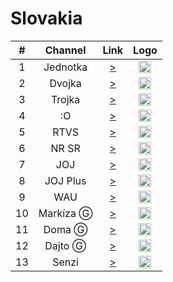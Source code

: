 <h1>Slovakia</h1>

| #   | Channel        | Link  | Logo |
|:---:|:--------------:|:-----:|:----:|
| 1   | Jednotka    | [>](https://yoink-that-stv-jgskjbq68tnj.runkit.sh/?x=1) | <img height="20" src="https://www.rtvs.sk/media/images/logo-jednotka.svg"/> |
| 2   | Dvojka    | [>](https://yoink-that-stv-jgskjbq68tnj.runkit.sh/?x=2) | <img height="20" src="https://www.rtvs.sk/media/images/logo-dvojka.svg"/> |
| 3   | Trojka    | [>](https://yoink-that-stv-jgskjbq68tnj.runkit.sh/?x=3) | <img height="20" src="https://www.rtvs.sk/media/images/logo-trojka.svg"/> |
| 4   | :O    | [>](https://yoink-that-stv-jgskjbq68tnj.runkit.sh/?x=4) | <img height="20" src="https://www.rtvs.sk/media/images/rtvs-logo.svg"/> |
| 5   | RTVS    | [>](https://yoink-that-stv-jgskjbq68tnj.runkit.sh/?x=6) | <img height="20" src="https://www.rtvs.sk/media/images/rtvs-logo.svg"/> |
| 6   | NR SR    | [>](https://yoink-that-stv-jgskjbq68tnj.runkit.sh/?x=5) | <img height="20" src="https://i.ibb.co/0Dk2Mzy/anonymous-pro-bold-italic.png"/> |
| 7   | JOJ    | [>](https://nn.geo.joj.sk/live/hls/joj-720.m3u8) | <img height="20" src="https://i.imgur.com/5BAWD0z.png"/> |
| 8   | JOJ Plus    | [>](https://nn.geo.joj.sk/live/hls/jojplus-540.m3u8) | <img height="20" src="https://i.imgur.com/0ubDv0w.png"/> |
| 9   | WAU    | [>](https://nn.geo.joj.sk/live/hls/wau-540.m3u8) | <img height="20" src="https://i.imgur.com/3M46moH.png"/> |
| 10   | Markíza Ⓖ    | [>](https://cmesk-ott-live.ssl.cdn.cra.cz/channels/cme-sk-markiza/playlist/slo/live_fullhd.m3u8) | <img height="20" src="https://www.markiza.sk/media/3.0/mar/grf/markiza_logo_tf.png"/> |
| 11   | Doma Ⓖ    | [>](https://cmesk-ott-live.ssl.cdn.cra.cz/channels/cme-sk-doma/playlist/slo/live_fullhd.m3u8) | <img height="20" src="https://doma.markiza.sk/media/3.0/doma/grf/footer-doma-logo.png?v2"/> |
| 12   | Dajto Ⓖ    | [>](https://cmesk-ott-live.ssl.cdn.cra.cz/channels/cme-sk-dajto/playlist/slo/live_fullhd.m3u8) | <img height="20" src="https://static.markiza.sk/3.0/dajto/grf/header-markiza-logo.png"/> |
| 13   | Senzi    | [>](http://lb.streaming.sk/senzi/stream/playlist.m3u8) | <img height="20" src="https://i.imgur.com/W82dwzf.png"/> |
